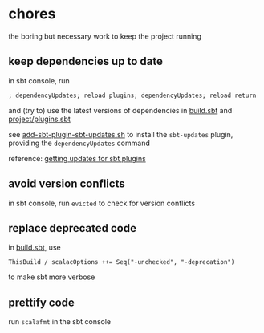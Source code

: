 # chores

the boring but necessary work to keep the project running

## keep dependencies up to date

in sbt console, run

```
; dependencyUpdates; reload plugins; dependencyUpdates; reload return
```

and (try to) use the latest versions of dependencies
in [build.sbt](../build.sbt) and [project/plugins.sbt](../project/plugins.sbt)

see [add-sbt-plugin-sbt-updates.sh](add-sbt-plugin-sbt-updates.sh)
to install the `sbt-updates` plugin, providing the `dependencyUpdates` command

reference: [getting updates for sbt plugins](https://github.com/rtimush/sbt-updates/issues/10)

## avoid version conflicts

in sbt console, run `evicted` to check for version conflicts

## replace deprecated code

in [build.sbt](../build.sbt), use

```
ThisBuild / scalacOptions ++= Seq("-unchecked", "-deprecation")
```

to make sbt more verbose

## prettify code

run `scalafmt` in the sbt console
